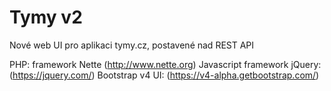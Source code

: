 # Tymy v2
Nové web UI pro aplikaci tymy.cz, postavené nad REST API

PHP: framework Nette (http://www.nette.org)
Javascript framework jQuery: (https://jquery.com/)
Bootstrap v4 UI: (https://v4-alpha.getbootstrap.com/)
